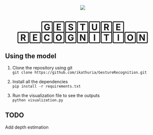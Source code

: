 <div style="text-align:center">
<img src="https://researchoutreach.org/wp-content/uploads/2020/05/Celso-de-Melo-Kazunori-Terada-Main-Image.jpg" />

<h1>🄶🄴🅂🅃🅄🅁🄴 🅁🄴🄲🄾🄶🄽🄸🅃🄸🄾🄽</h1>

</div>


## Using the model
1. Clone the repository using git  
`git clone https://github.com/ikathuria/GestureRecognition.git`

2. Install all the dependencies  
`pip install -r requirements.txt`

3. Run the visualization file to see the outputs  
`python visualization.py`

## TODO
Add depth estimation
